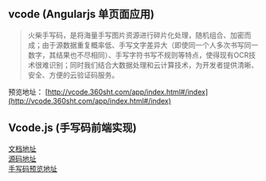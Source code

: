 ## vcode (Angularjs 单页面应用)    

>火柴手写码，是将海量手写图片资源进行碎片化处理，随机组合、加密而成；由于源数据重复概率低、手写文字差异大（即使同一个人多次书写同一数字，其结果也不尽相同）、手写字符书写不规则等特点，使得现有OCR技术很难识别；同时我们结合大数据处理和云计算技术，为开发者提供清晰、安全、方便的云验证码服务。

预览地址： [http://vcode.360sht.com/app/index.html#/index](http://vcode.360sht.com/app/index.html#/index)   

## Vcode.js (手写码前端实现)

[文档地址](http://vcode.360sht.com/app/index.html#/docs/pic/api)     
[源码地址](https://github.com/tinshee/vcode/blob/master/app/vcodefile/vcode.js)    
[手写码预览地址](http://vcode.360sht.com/app/index.html#/demo/pic/min2)


